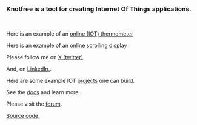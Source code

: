 

### Knotfree is a tool for creating Internet Of Things applications. 

&nbsp;
&nbsp;
&nbsp;
&nbsp;

Here is an example of an [online (IOT) thermometer](https://wootton.substack.com/p/assembling-the-scrolling-thing)

Here is an example of an [online scrolling display](https://wootton.substack.com/p/assembling-the-scrolling-thing)

Please follow me on [X (twitter)](https://twitter.com/alan_t_wootton).

And, on [LinkedIn.](https://www.linkedin.com/in/awootton/).

Here are some example IOT [projects](https://wootton.substack.com/) one can build.

See the [docs](https://github.com/awootton/knotfreeiot/wiki) and learn more.

Please visit the [forum](https://github.com/awootton/knotfreeiot/discussions/4).

[Source code.](https://github.com/awootton/knotfreeiot/wiki)


